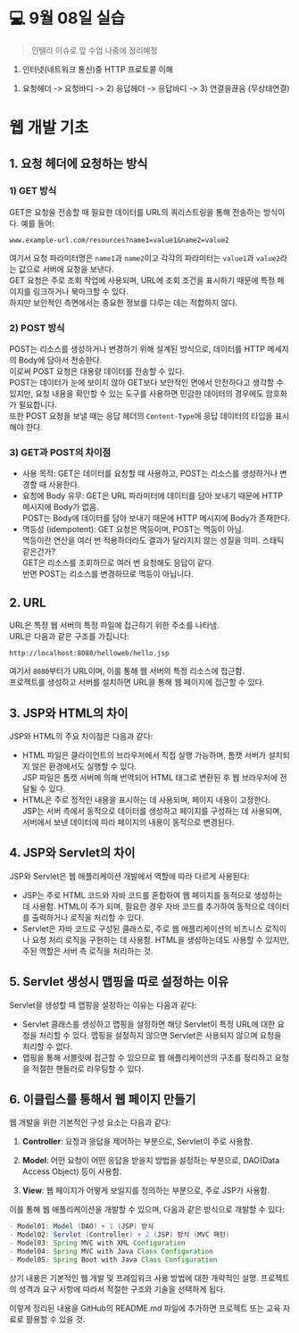 # 💻 9월 08일 실습
>인텔리 이슈로 앞 수업 나중에 정리예정




1. 인터넷(네트워크 통신)중 HTTP 프로토콜 이해
1) 요청헤더 -> 요청바디 -> 2) 응답헤더 -> 응답바디 -> 3) 연결을끊음 (무상태연결)


# 웹 개발 기초

## 1. 요청 헤더에 요청하는 방식

### 1) GET 방식

GET은 요청을 전송할 때 필요한 데이터를 URL의 쿼리스트링을 통해 전송하는 방식이다. 예를 들어:

```
www.example-url.com/resources?name1=value1&name2=value2
```

여기서 요청 파라미터명은 `name1`과 `name2`이고 각각의 파라미터는 `value1`과 `value2`라는 값으로 서버에 요청을 보낸다.   
GET 요청은 주로 조회 작업에 사용되며, URL에 조회 조건을 표시하기 때문에 특정 페이지를 링크하거나 북마크할 수 있다.   
하지만 보안적인 측면에서는 중요한 정보를 다루는 데는 적합하지 않다.   


### 2) POST 방식

POST는 리소스를 생성하거나 변경하기 위해 설계된 방식으로, 데이터를 HTTP 메세지의 Body에 담아서 전송한다.    
이로써 POST 요청은 대용량 데이터를 전송할 수 있다.   
POST는 데이터가 눈에 보이지 않아 GET보다 보안적인 면에서 안전하다고 생각할 수 있지만, 요청 내용을 확인할 수 있는 도구를 사용하면 민감한 데이터의 경우에도 암호화가 필요합니다.    
또한 POST 요청을 보낼 때는 응답 헤더의 `Content-Type`에 응답 데이터의 타입을 표시해야 한다.    
 

### 3) GET과 POST의 차이점

- 사용 목적: GET은 데이터를 요청할 때 사용하고, POST는 리소스를 생성하거나 변경할 때 사용한다.    
- 요청에 Body 유무: GET은 URL 파라미터에 데이터를 담아 보내기 때문에 HTTP 메시지에 Body가 없음.   
POST는 Body에 데이터를 담아 보내기 때문에 HTTP 메시지에 Body가 존재한다.    
- 멱등성 (idempotent): GET 요청은 멱등이며, POST는 멱등이 아님.   
멱등이란 연산을 여러 번 적용하더라도 결과가 달라지지 않는 성질을 의미. 스태틱같은건가?   
GET은 리소스를 조회하므로 여러 번 요청해도 응답이 같다.   
반면 POST는 리소스를 변경하므로 멱등이 아닙니다.   

## 2. URL

URL은 특정 웹 서버의 특정 파일에 접근하기 위한 주소를 나타냄.   
URL은 다음과 같은 구조를 가집니다:    

```
http://localhost:8080/helloweb/hello.jsp
```

여기서 `8080`부터가 URL이며, 이를 통해 웹 서버의 특정 리소스에 접근함.   
프로젝트를 생성하고 서버를 설치하면 URL을 통해 웹 페이지에 접근할 수 있다.    

## 3. JSP와 HTML의 차이

JSP와 HTML의 주요 차이점은 다음과 같다:

- HTML 파일은 클라이언트의 브라우저에서 직접 실행 가능하며, 톰캣 서버가 설치되지 않은 환경에서도 실행할 수 있다.    
JSP 파일은 톰캣 서버에 의해 번역되어 HTML 태그로 변환된 후 웹 브라우저에 전달될 수 있다.
- HTML은 주로 정적인 내용을 표시하는 데 사용되며, 페이지 내용이 고정한다.    
JSP는 서버 측에서 동적으로 데이터를 생성하고 페이지를 구성하는 데 사용되며, 서버에서 보낸 데이터에 따라 페이지의 내용이 동적으로 변경된다.

## 4. JSP와 Servlet의 차이

JSP와 Servlet은 웹 애플리케이션 개발에서 역할에 따라 다르게 사용된다:

- JSP는 주로 HTML 코드와 자바 코드를 혼합하여 웹 페이지를 동적으로 생성하는 데 사용함. HTML이 주가 되며, 필요한 경우 자바 코드를 추가하여 동적으로 데이터를 출력하거나 로직을 처리할 수 있다.
- Servlet은 자바 코드로 구성된 클래스로, 주로 웹 애플리케이션의 비즈니스 로직이나 요청 처리 로직을 구현하는 데 사용함. HTML을 생성하는데도 사용할 수 있지만, 주된 역할은 서버 측 로직을 처리하는 것.

## 5. Servlet 생성시 맵핑을 따로 설정하는 이유

Servlet을 생성할 때 맵핑을 설정하는 이유는 다음과 같다:

- Servlet 클래스를 생성하고 맵핑을 설정하면 해당 Servlet이 특정 URL에 대한 요청을 처리할 수 있다. 맵핑을 설정하지 않으면 Servlet은 사용되지 않으며 요청을 처리할 수 없다.
- 맵핑을 통해 서블릿에 접근할 수 있으므로 웹 애플리케이션의 구조를 정리하고 요청을 적절한 핸들러로 라우팅할 수 있다.

## 6. 이클립스를 통해서 웹 페이지 만들기

웹 개발을 위한 기본적인 구성 요소는 다음과 같다:

1) **Controller**: 요청과 응답을 제어하는 부분으로, Servlet이 주로 사용함.

2) **Model**: 어떤 요청이 어떤 응답을 받을지 방법을 설정하는 부분으로, DAO(Data Access Object) 등이 사용함.

3) **View**: 웹 페이지가 어떻게 보일지를 정의하는 부분으로, 주로 JSP가 사용함.

이를 통해 웹 애플리케이션을 개발할 수 있으며, 다음과 같은 방식으로 개발할 수 있다:

```java
- Model01: Model (DAO) + 1 (JSP) 방식
- Model02: Servlet (Controller) + 2 (JSP) 방식 (MVC 패턴)
- Model03: Spring MVC with XML Configuration
- Model04: Spring MVC with Java Class Configuration
- Model05: Spring Boot with Java Class Configuration
```


상기 내용은 기본적인 웹 개발 및 프레임워크 사용 방법에 대한 개략적인 설명. 
프로젝트의 성격과 요구 사항에 따라서 적절한 구조와 기술을 선택하게 됩다.

이렇게 정리된 내용을 GitHub의 README.md 파일에 추가하면 프로젝트 또는 교육 자료로 활용할 수 있을 것.
